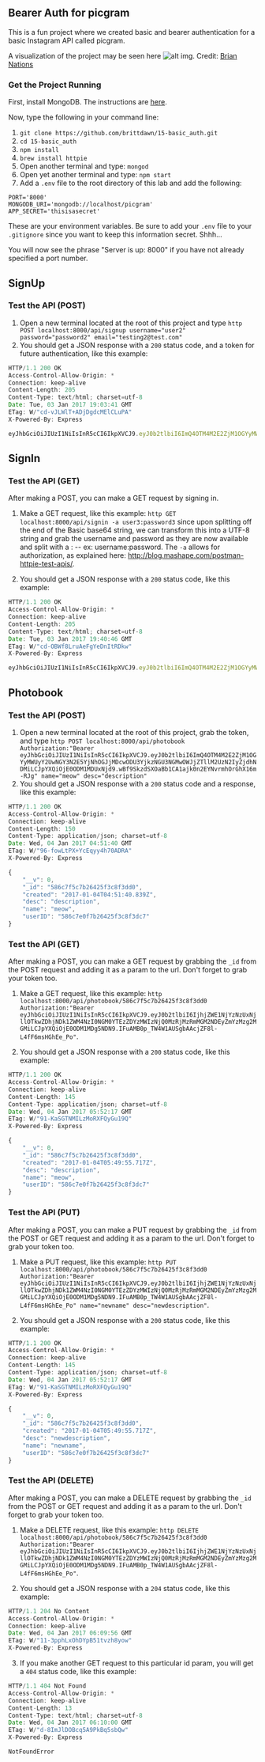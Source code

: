 ## Bearer Auth for picgram

This is a fun project where we created basic and bearer authentication for a basic Instagram API called picgram.

A visualization of the project may be seen here ![alt img](https://raw.githubusercontent.com/codefellows/seattle-javascript-401d12/master/16-bearer_auth/demo/visualization/cfgram.png). Credit: [Brian Nations](https://github.com/bnates)

### Get the Project Running

First, install MongoDB. The instructions are [here](https://docs.mongodb.com/manual/installation/).

Now, type the following in your command line:

1. `git clone https://github.com/brittdawn/15-basic_auth.git`
2. `cd 15-basic_auth`
3. `npm install`
4. `brew install httpie`
5. Open another terminal and type: `mongod`
6. Open yet another terminal and type: `npm start`
7. Add a `.env` file to the root directory of this lab and add the following:

```
PORT='8000'
MONGODB_URI='mongodb://localhost/picgram'
APP_SECRET='thisisasecret'
```

These are your environment variables. Be sure to add your `.env` file to your `.gitignore` since you want to keep this information secret. Shhh...

You will now see the phrase "Server is up: 8000" if you have not already specified a port number.

## SignUp
### Test the API (POST)

1. Open a new terminal located at the root of this project and type `http POST localhost:8000/api/signup username="user2" password="password2" email="testing2@test.com"`
2. You should get a JSON response with a `200` status code, and a token for future authentication, like this example:

``` javascript
HTTP/1.1 200 OK
Access-Control-Allow-Origin: *
Connection: keep-alive
Content-Length: 205
Content-Type: text/html; charset=utf-8
Date: Tue, 03 Jan 2017 19:03:41 GMT
ETag: W/"cd-vJLWlT+ADjDgdcMElCLuPA"
X-Powered-By: Express

eyJhbGciOiJIUzI1NiIsInR5cCI6IkpXVCJ9.eyJ0b2tlbiI6ImQ4OTM4M2E2ZjM1OGYyMWUyY2UwNGY3N2E5YjNhOGJjMDcwODU3YjkzNGU3NGMwOWJjZTllM2UzN2IyZjdhNDMiLCJpYXQiOjE0ODM1MDUxNjd9.wBf9SkzdSXOaBb1CA1ajk0n2EYNvrmhOrGhX16m-RJg
```

## SignIn
### Test the API (GET)

After making a POST, you can make a GET request by signing in.

1. Make a GET request, like this example: `http GET localhost:8000/api/signin -a user3:password3` since
upon splitting off the end of the Basic base64 string, we can transform this into a UTF-8 string and grab the username and password as they are now available and split with a : --
ex: username:password. The `-a` allows for authorization, as explained here: http://blog.mashape.com/postman-httpie-test-apis/.

2. You should get a JSON response with a `200` status code, like this example:

``` javascript
HTTP/1.1 200 OK
Access-Control-Allow-Origin: *
Connection: keep-alive
Content-Length: 205
Content-Type: text/html; charset=utf-8
Date: Tue, 03 Jan 2017 19:40:46 GMT
ETag: W/"cd-OBWf8LruAeFgYeDnItRDkw"
X-Powered-By: Express

eyJhbGciOiJIUzI1NiIsInR5cCI6IkpXVCJ9.eyJ0b2tlbiI6ImQ4OTM4M2E2ZjM1OGYyMWUyY2UwNGY3N2E5YjNhOGJjMDcwODU3YjkzNGU3NGMwOWJjZTllM2UzN2IyZjdhNDMiLCJpYXQiOjE0ODM1MDUxNjd9.wBf9SkzdSXOaBb1CA1ajk0n2EYNvrmhOrGhX16m-RJg
```

## Photobook
### Test the API (POST)

1. Open a new terminal located at the root of this project, grab the token, and type `http POST localhost:8000/api/photobook Authorization:"Bearer eyJhbGciOiJIUzI1NiIsInR5cCI6IkpXVCJ9.eyJ0b2tlbiI6ImQ4OTM4M2E2ZjM1OGYyMWUyY2UwNGY3N2E5YjNhOGJjMDcwODU3YjkzNGU3NGMwOWJjZTllM2UzN2IyZjdhNDMiLCJpYXQiOjE0ODM1MDUxNjd9.wBf9SkzdSXOaBb1CA1ajk0n2EYNvrmhOrGhX16m-RJg" name="meow" desc="description"`
2. You should get a JSON response with a `200` status code and a response, like this example:

``` javascript
HTTP/1.1 200 OK
Access-Control-Allow-Origin: *
Connection: keep-alive
Content-Length: 150
Content-Type: application/json; charset=utf-8
Date: Wed, 04 Jan 2017 04:51:40 GMT
ETag: W/"96-fowLtPX+YcEqyy4h70ADRA"
X-Powered-By: Express

{
    "__v": 0,
    "_id": "586c7f5c7b26425f3c8f3dd0",
    "created": "2017-01-04T04:51:40.839Z",
    "desc": "description",
    "name": "meow",
    "userID": "586c7e0f7b26425f3c8f3dc7"
}
```

### Test the API (GET)

After making a POST, you can make a GET request by grabbing the `_id` from the POST request and adding it as a param to the url. Don't forget to grab your token too.

1. Make a GET request, like this example: `http localhost:8000/api/photobook/586c7f5c7b26425f3c8f3dd0 Authorization:"Bearer eyJhbGciOiJIUzI1NiIsInR5cCI6IkpXVCJ9.eyJ0b2tlbiI6IjhjZWE1NjYzNzUxNjllOTkwZDhjNDk1ZWM4NzI0NGM0YTEzZDYzMWIzNjQ0MzRjMzRmMGM2NDEyZmYzMzg2MGMiLCJpYXQiOjE0ODM1MDg5NDN9.IFuAMB0p_TW4W1AUSgbAAcjZF8l-L4fF6msHGhEe_Po"`.

2. You should get a JSON response with a `200` status code, like this example:

``` javascript
HTTP/1.1 200 OK
Access-Control-Allow-Origin: *
Connection: keep-alive
Content-Length: 145
Content-Type: application/json; charset=utf-8
Date: Wed, 04 Jan 2017 05:52:17 GMT
ETag: W/"91-KaSGTNMILzMoRXFQyGu19Q"
X-Powered-By: Express

{
    "__v": 0,
    "_id": "586c7f5c7b26425f3c8f3dd0",
    "created": "2017-01-04T05:49:55.717Z",
    "desc": "description",
    "name": "meow",
    "userID": "586c7e0f7b26425f3c8f3dc7"
}
```

### Test the API (PUT)

After making a POST, you can make a PUT request by grabbing the `_id` from the POST or GET request and adding it as a param to the url. Don't forget to grab your token too.

1. Make a PUT request, like this example: `http PUT localhost:8000/api/photobook/586c7f5c7b26425f3c8f3dd0 Authorization:"Bearer eyJhbGciOiJIUzI1NiIsInR5cCI6IkpXVCJ9.eyJ0b2tlbiI6IjhjZWE1NjYzNzUxNjllOTkwZDhjNDk1ZWM4NzI0NGM0YTEzZDYzMWIzNjQ0MzRjMzRmMGM2NDEyZmYzMzg2MGMiLCJpYXQiOjE0ODM1MDg5NDN9.IFuAMB0p_TW4W1AUSgbAAcjZF8l-L4fF6msHGhEe_Po" name="newname" desc="newdescription"`.

2. You should get a JSON response with a `200` status code, like this example:

``` javascript
HTTP/1.1 200 OK
Access-Control-Allow-Origin: *
Connection: keep-alive
Content-Length: 145
Content-Type: application/json; charset=utf-8
Date: Wed, 04 Jan 2017 05:52:17 GMT
ETag: W/"91-KaSGTNMILzMoRXFQyGu19Q"
X-Powered-By: Express

{
    "__v": 0,
    "_id": "586c7f5c7b26425f3c8f3dd0",
    "created": "2017-01-04T05:49:55.717Z",
    "desc": "newdescription",
    "name": "newname",
    "userID": "586c7e0f7b26425f3c8f3dc7"
}
```

### Test the API (DELETE)

After making a POST, you can make a DELETE request by grabbing the `_id` from the POST or GET request and adding it as a param to the url. Don't forget to grab your token too.

1. Make a DELETE request, like this example: `http DELETE localhost:8000/api/photobook/586c7f5c7b26425f3c8f3dd0 Authorization:"Bearer eyJhbGciOiJIUzI1NiIsInR5cCI6IkpXVCJ9.eyJ0b2tlbiI6IjhjZWE1NjYzNzUxNjllOTkwZDhjNDk1ZWM4NzI0NGM0YTEzZDYzMWIzNjQ0MzRjMzRmMGM2NDEyZmYzMzg2MGMiLCJpYXQiOjE0ODM1MDg5NDN9.IFuAMB0p_TW4W1AUSgbAAcjZF8l-L4fF6msHGhEe_Po"`.

2. You should get a JSON response with a `204` status code, like this example:

``` javascript
HTTP/1.1 204 No Content
Access-Control-Allow-Origin: *
Connection: keep-alive
Date: Wed, 04 Jan 2017 06:09:56 GMT
ETag: W/"11-3pphLxOhDYpB51tvzh8yow"
X-Powered-By: Express
```

3. If you make another GET request to this particular id param, you will get a `404` status code, like this example:

``` javascript
HTTP/1.1 404 Not Found
Access-Control-Allow-Origin: *
Connection: keep-alive
Content-Length: 13
Content-Type: text/html; charset=utf-8
Date: Wed, 04 Jan 2017 06:10:00 GMT
ETag: W/"d-8ImJlDOBcq5A9PkBq5sbQw"
X-Powered-By: Express

NotFoundError
```
